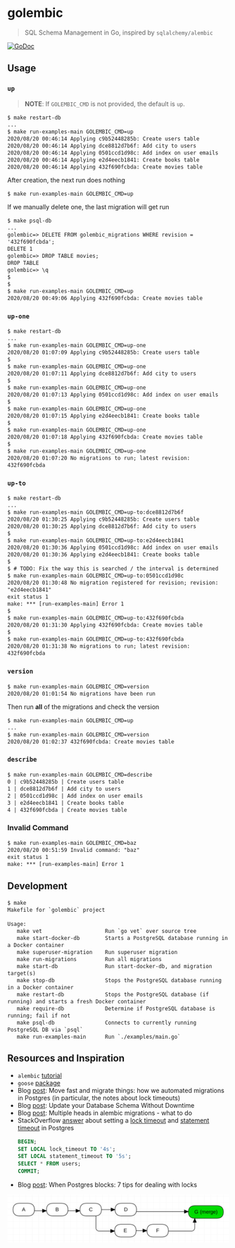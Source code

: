 # golembic

> SQL Schema Management in Go, inspired by `sqlalchemy/alembic`

[![GoDoc][11]][12]

## Usage

### `up`

> **NOTE**: If `GOLEMBIC_CMD` is not provided, the default is `up`.

```
$ make restart-db
...
$ make run-examples-main GOLEMBIC_CMD=up
2020/08/20 00:46:14 Applying c9b52448285b: Create users table
2020/08/20 00:46:14 Applying dce8812d7b6f: Add city to users
2020/08/20 00:46:14 Applying 0501ccd1d98c: Add index on user emails
2020/08/20 00:46:14 Applying e2d4eecb1841: Create books table
2020/08/20 00:46:14 Applying 432f690fcbda: Create movies table
```

After creation, the next run does nothing

```
$ make run-examples-main GOLEMBIC_CMD=up
```

If we manually delete one, the last migration will get run

```
$ make psql-db
...
golembic=> DELETE FROM golembic_migrations WHERE revision = '432f690fcbda';
DELETE 1
golembic=> DROP TABLE movies;
DROP TABLE
golembic=> \q
$
$
$ make run-examples-main GOLEMBIC_CMD=up
2020/08/20 00:49:06 Applying 432f690fcbda: Create movies table
```

### `up-one`

```
$ make restart-db
...
$ make run-examples-main GOLEMBIC_CMD=up-one
2020/08/20 01:07:09 Applying c9b52448285b: Create users table
$
$ make run-examples-main GOLEMBIC_CMD=up-one
2020/08/20 01:07:11 Applying dce8812d7b6f: Add city to users
$
$ make run-examples-main GOLEMBIC_CMD=up-one
2020/08/20 01:07:13 Applying 0501ccd1d98c: Add index on user emails
$
$ make run-examples-main GOLEMBIC_CMD=up-one
2020/08/20 01:07:15 Applying e2d4eecb1841: Create books table
$
$ make run-examples-main GOLEMBIC_CMD=up-one
2020/08/20 01:07:18 Applying 432f690fcbda: Create movies table
$
$ make run-examples-main GOLEMBIC_CMD=up-one
2020/08/20 01:07:20 No migrations to run; latest revision: 432f690fcbda
```

### `up-to`

```
$ make restart-db
...
$ make run-examples-main GOLEMBIC_CMD=up-to:dce8812d7b6f
2020/08/20 01:30:25 Applying c9b52448285b: Create users table
2020/08/20 01:30:25 Applying dce8812d7b6f: Add city to users
$
$ make run-examples-main GOLEMBIC_CMD=up-to:e2d4eecb1841
2020/08/20 01:30:36 Applying 0501ccd1d98c: Add index on user emails
2020/08/20 01:30:36 Applying e2d4eecb1841: Create books table
$
$ # TODO: Fix the way this is searched / the interval is determined
$ make run-examples-main GOLEMBIC_CMD=up-to:0501ccd1d98c
2020/08/20 01:30:48 No migration registered for revision; revision: "e2d4eecb1841"
exit status 1
make: *** [run-examples-main] Error 1
$
$ make run-examples-main GOLEMBIC_CMD=up-to:432f690fcbda
2020/08/20 01:31:30 Applying 432f690fcbda: Create movies table
$
$ make run-examples-main GOLEMBIC_CMD=up-to:432f690fcbda
2020/08/20 01:31:38 No migrations to run; latest revision: 432f690fcbda
```

### `version`

```
$ make run-examples-main GOLEMBIC_CMD=version
2020/08/20 01:01:54 No migrations have been run
```

Then run **all** of the migrations and check the version

```
$ make run-examples-main GOLEMBIC_CMD=up
...
$ make run-examples-main GOLEMBIC_CMD=version
2020/08/20 01:02:37 432f690fcbda: Create movies table
```

### `describe`

```
$ make run-examples-main GOLEMBIC_CMD=describe
0 | c9b52448285b | Create users table
1 | dce8812d7b6f | Add city to users
2 | 0501ccd1d98c | Add index on user emails
3 | e2d4eecb1841 | Create books table
4 | 432f690fcbda | Create movies table
```

### Invalid Command

```
$ make run-examples-main GOLEMBIC_CMD=baz
2020/08/20 00:51:59 Invalid command: "baz"
exit status 1
make: *** [run-examples-main] Error 1
```

## Development

```
$ make
Makefile for `golembic` project

Usage:
   make vet                    Run `go vet` over source tree
   make start-docker-db        Starts a PostgreSQL database running in a Docker container
   make superuser-migration    Run superuser migration
   make run-migrations         Run all migrations
   make start-db               Run start-docker-db, and migration target(s)
   make stop-db                Stops the PostgreSQL database running in a Docker container
   make restart-db             Stops the PostgreSQL database (if running) and starts a fresh Docker container
   make require-db             Determine if PostgreSQL database is running; fail if not
   make psql-db                Connects to currently running PostgreSQL DB via `psql`
   make run-examples-main      Run `./examples/main.go`

```

## Resources and Inspiration

-   `alembic` [tutorial][1]
-   `goose` [package][2]
-   Blog [post][3]: Move fast and migrate things: how we automated migrations
    in Postgres (in particular, the notes about lock timeouts)
-   Blog [post][4]: Update your Database Schema Without Downtime
-   Blog [post][5]: Multiple heads in alembic migrations - what to do
-   StackOverflow [answer][7] about setting a [lock timeout][8] and
    [statement timeout][9] in Postgres
    ```sql
    BEGIN;
    SET LOCAL lock_timeout TO '4s';
    SET LOCAL statement_timeout TO '5s';
    SELECT * FROM users;
    COMMIT;
    ```
-   Blog [post][10]: When Postgres blocks: 7 tips for dealing with locks

![Multiple Revision Heads][6]

[1]: https://alembic.sqlalchemy.org/en/latest/tutorial.html
[2]: https://github.com/pressly/goose
[3]: https://benchling.engineering/move-fast-and-migrate-things-how-we-automated-migrations-in-postgres-d60aba0fc3d4
[4]: https://thorben-janssen.com/update-database-schema-without-downtime/
[5]: https://blog.jerrycodes.com/multiple-heads-in-alembic-migrations/
[6]: images/multiple-heads.png
[7]: https://stackoverflow.com/a/20963803/1068170
[8]: https://www.postgresql.org/docs/current/runtime-config-client.html#GUC-LOCK-TIMEOUT
[9]: https://www.postgresql.org/docs/current/runtime-config-client.html#GUC-STATEMENT-TIMEOUT
[10]: https://www.citusdata.com/blog/2018/02/22/seven-tips-for-dealing-with-postgres-locks/
[11]: https://godoc.org/github.com/dhermes/golembic?status.svg
[12]: https://godoc.org/github.com/dhermes/golembic

